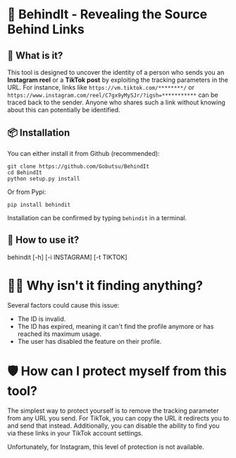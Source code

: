 # 📸 BehindIt - Revealing the Source Behind Links

## 🤔 What is it?
This tool is designed to uncover the identity of a person who sends you an **Instagram reel** or a **TikTok post** by exploiting the tracking parameters in the URL. For instance, links like `https://vm.tiktok.com/********/` or `https://www.instagram.com/reel/C7gx9yMySJr/?igsh=***********` can be traced back to the sender. Anyone who shares such a link without knowing about this can potentially be identified.

## 📦 Installation
You can either install it from Github (recommended):
```
git clone https://github.com/Gobutsu/BehindIt
cd BehindIt
python setup.py install
```
Or from Pypi:
```
pip install behindit
```
Installation can be confirmed by typing `behindit` in a terminal.

## 🚀 How to use it?
behindit [-h] [-i INSTAGRAM] [-t TIKTOK]

# 🤷‍♂️ Why isn't it finding anything?
Several factors could cause this issue:

- The ID is invalid.
- The ID has expired, meaning it can't find the profile anymore or has reached its maximum usage.
- The user has disabled the feature on their profile.

# 🛡️ How can I protect myself from this tool?
The simplest way to protect yourself is to remove the tracking parameter from any URL you send. For TikTok, you can copy the URL it redirects you to and send that instead. Additionally, you can disable the ability to find you via these links in your TikTok account settings.

Unfortunately, for Instagram, this level of protection is not available.